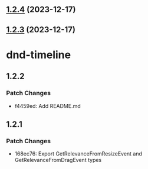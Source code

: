 

## [1.2.4](https://github.com/samuelarbibe/dnd-timeline/compare/dnd-timeline@1.2.3...dnd-timeline@1.2.4) (2023-12-17)

## [1.2.3](https://github.com/samuelarbibe/dnd-timeline/compare/dnd-timeline@1.2.2...dnd-timeline@1.2.3) (2023-12-17)

# dnd-timeline

## 1.2.2

### Patch Changes

- f4459ed: Add README.md

## 1.2.1

### Patch Changes

- 168ec76: Export GetRelevanceFromResizeEvent and GetRelevanceFromDragEvent types

